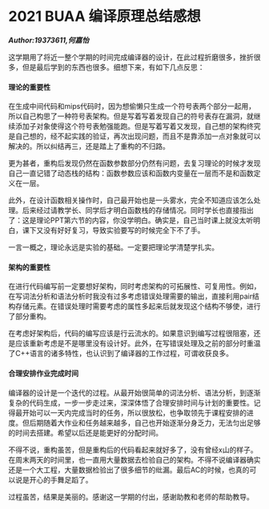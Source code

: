 # 2021 BUAA 编译原理总结感想

***Author:19373611,何嘉怡***

这学期用了将近一整个学期的时间完成编译器的设计，在此过程折磨很多，挫折很多，但是最后学到的东西也很多。细想下来，有如下几点反思：

#### 理论的重要性

在生成中间代码和mips代码时，因为想偷懒只生成一个符号表两个部分一起用，所以自己构思了一种符号表架构。但是写着写着发现自己的符号表存在漏洞，就继续添加子对象使得这个符号表勉强能跑。但是写着写着又发现，自己想的架构终究是自己想的，经不起实践的验证，再次出现问题，而且不是靠添加一点对象就可以解决的。所以纠结再三，还是踏上了重构的不归路。

更为甚者，重构后发现仍然在函数参数部分仍然有问题，去复习理论的时候才发现自己一直记错了动态栈的结构：函数参数应该和函数内变量在一层而不是和函数定义在一层。

此外，在设计函数相关操作时，自己最开始也是一头雾水，完全不知道应该怎么处理。后来经过请教学长、同学后才明白函数栈的存储情况。同时学长也直接指出了：这是理论PPT第六节的内容，你没学明白。确实是，自己当时课上就没太听明白，课下又没有好好复习，导致实验要写的时候完全下不了手。

一言一概之，理论永远是实验的基础。一定要把理论学清楚学扎实。

#### 架构的重要性

在进行代码编写前一定要想好架构，同时考虑架构的可拓展性、可复用性。例如，在写词法分析和语法分析时我没有过多考虑错误处理需要的输出，直接利用pair结构存储元素。在错误处理时需要考虑的属性多起来后就发现这个结构不够使，进行了部分重构。

在考虑好架构后，代码的编写应该是行云流水的。如果意识到编写过程很阻塞，还是应该重新考虑是不是哪里没有设计好。此外，在写错误处理及之前的部分时重温了C++语言的诸多特性，也认识到了编译器的工作过程，可谓收获良多。

#### 合理安排作业完成时间

编译器的设计是一个迭代的过程。从最开始很简单的词法分析、语法分析，到逐渐复杂的代码生成，一步一步走过来，深深体悟了合理安排时间与计划的重要性。记得最开始可以一天内完成当时的任务，所以很放松，也争取领先于课程安排的进度。但后期随着大作业和任务越来越多，自己也开始逐渐分身乏力，无法匀出足够的时间去搭建。希望以后还是能更好的分配时间。



不得不说，重构虽苦，但是重构后的代码看起来就好多了，没有曾经x山的样子。在周末两天的时间里，也一直用大量数据去检验自己的架构。不得不说编译器确实还是一个大工程，大量数据检验出了很多细节的纰漏。最后AC的时候，也真的可以说是开心的手舞足蹈了。

过程虽苦，结果是美丽的。感谢这一学期的付出，感谢助教和老师的帮助教导。

